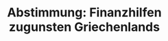 ---
abstimmung:
  abstimmung: 1
  bundestagssitzung: 89
  datum: 27. Februar 2015
  legislaturperiode: 18
categories:
- Finanzen
data:
- title: Abstimmungsergebnis 20150227_1-data.pdf
  url: /res/abstimmungsliste/20150227_1-data.pdf
- title: Abstimmungsergebnis 20150227_1_xls-data.csv
  url: /res/abstimmungsliste/csv/20150227_1_xls-data.csv
documents:
- local: /res/abstimmungsdaten/018-089-01/1804079.pdf
  title: Drucksache 18/04079.pdf
  url: http://dip21.bundestag.de/dip21/btd/18/040/1804079.pdf
- local: /res/abstimmungsdaten/018-089-01/1804093.pdf
  title: Drucksache 18/04093.pdf
  url: http://dip21.bundestag.de/dip21/btd/18/040/1804093.pdf
ergebnis:
  cdu/csu:
    enthaltung: 3
    gesamt: 311
    ja: 262
    nein: 29
    nichtabgegeben: 17
    ungueltig: 0
  die.linke:
    enthaltung: 10
    gesamt: 64
    ja: 41
    nein: 3
    nichtabgegeben: 10
    ungueltig: 0
  file: 20150227_1_xls-data.csv
  gruenen:
    enthaltung: 0
    gesamt: 63
    ja: 60
    nein: 0
    nichtabgegeben: 3
    ungueltig: 0
  spd:
    enthaltung: 0
    gesamt: 193
    ja: 178
    nein: 0
    nichtabgegeben: 15
    ungueltig: 0
layout: abstimmung
links:
- title: https://www.bundestag.de/parlament/plenum/abstimmung/abstimmung?id=327
  url: https://www.bundestag.de/parlament/plenum/abstimmung/abstimmung?id=327
- title: http://www.abgeordnetenwatch.de/finanzhilfen_fuer_griechenland-1105-712.html
  url: http://www.abgeordnetenwatch.de/finanzhilfen_fuer_griechenland-1105-712.html
preview: 'Deutscher Bundestag


  89. Sitzung des Deutschen Bundestages

  am Freitag, 27.Februar 2015


  Endgültiges Ergebnis der Namentlichen Abstimmung Nr. 1


  Antrag des Bundesministeriums der Finanzen

  Finanzhilfen zugunsten Griechenlands; Verlängerung der Stabilitätshilfe

  Einholung eines zustimmenden Beschlusses des Deutschen Bundestages nach § 3 Abs.
  1

  i.V.m. § 3 Abs. 2 Nummer 2 des Stabilisierungsmechanismusgesetzes auf Verlängerung
  der

  bestehenden Finanzhilfefazilität zugunsten der Hellenischen Republik

  Drs. 18/4079 und 18/4093


  Abgegebene Stimmen insgesamt:


  586


  Nicht abgegebene Stimmen:

  Ja-Stimmen:


  45

  541


  Nein-Stimmen:


  32


  Enthaltungen:


  13


  Ungültige:


  Berlin, den 27.02.2015


  0


  Beginn: 11:05

  Ende: 11:10

  '
tags:
- EU
- Griechenland
- Stabilisierung
title: 'Abstimmung: Finanzhilfen zugunsten Griechenlands'
---